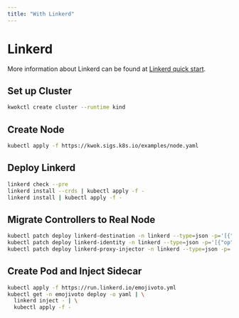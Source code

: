 ```yaml
---
title: "With Linkerd"
---
```


# Linkerd

More information about Linkerd can be found at [Linkerd quick start].

## Set up Cluster

``` bash
kwokctl create cluster --runtime kind
```

## Create Node

``` bash
kubectl apply -f https://kwok.sigs.k8s.io/examples/node.yaml
```

## Deploy Linkerd

``` bash
linkerd check --pre
linkerd install --crds | kubectl apply -f -
linkerd install | kubectl apply -f -
```

## Migrate Controllers to Real Node

``` bash
kubectl patch deploy linkerd-destination -n linkerd --type=json -p='[{"op":"add","path":"/spec/template/spec/nodeName","value":"kwok-kwok-control-plane"}]'
kubectl patch deploy linkerd-identity -n linkerd --type=json -p='[{"op":"add","path":"/spec/template/spec/nodeName","value":"kwok-kwok-control-plane"}]'
kubectl patch deploy linkerd-proxy-injector -n linkerd --type=json -p='[{"op":"add","path":"/spec/template/spec/nodeName","value":"kwok-kwok-control-plane"}]'
```

## Create Pod and Inject Sidecar

``` bash
kubectl apply -f https://run.linkerd.io/emojivoto.yml
kubectl get -n emojivoto deploy -o yaml | \
  linkerd inject - | \
  kubectl apply -f -
```

[Linkerd quick start]: https://linkerd.io/getting-started/
